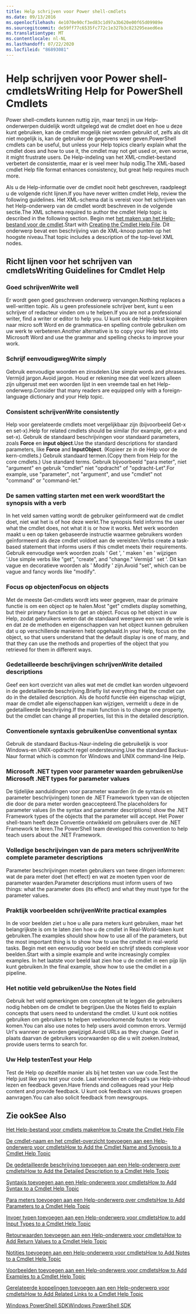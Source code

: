 ```yaml
---
title: Help schrijven voor Power shell-cmdlets
ms.date: 09/13/2016
ms.openlocfilehash: 4e1070e90cf3ed83c1d97a3b620e00f65d09989e
ms.sourcegitcommit: de59ff77c6535fc772c1e327b3c823295eaed6ea
ms.translationtype: MT
ms.contentlocale: nl-NL
ms.lasthandoff: 07/22/2020
ms.locfileid: "86893081"
---
```

# <a name="writing-help-for-powershell-cmdlets"></a><span data-ttu-id="2a978-102">Help schrijven voor Power shell-cmdlets</span><span class="sxs-lookup"><span data-stu-id="2a978-102">Writing Help for PowerShell Cmdlets</span></span>

<span data-ttu-id="2a978-103">Power shell-cmdlets kunnen nuttig zijn, maar tenzij in uw Help-onderwerpen duidelijk wordt uitgelegd wat de cmdlet doet en hoe u deze kunt gebruiken, kan de cmdlet mogelijk niet worden gebruikt of, zelfs als dit niet mogelijk is, kan de gebruiker de gegevens weer geven.</span><span class="sxs-lookup"><span data-stu-id="2a978-103">PowerShell cmdlets can be useful, but unless your Help topics clearly explain what the cmdlet does and how to use it, the cmdlet may not get used or, even worse, it might frustrate users.</span></span> <span data-ttu-id="2a978-104">De Help-indeling van het XML-cmdlet-bestand verbetert de consistentie, maar er is veel meer hulp nodig.</span><span class="sxs-lookup"><span data-stu-id="2a978-104">The XML-based cmdlet Help file format enhances consistency, but great help requires much more.</span></span>

<span data-ttu-id="2a978-105">Als u de Help-informatie over de cmdlet nooit hebt geschreven, raadpleegt u de volgende richt lijnen.</span><span class="sxs-lookup"><span data-stu-id="2a978-105">If you have never written cmdlet Help, review the following guidelines.</span></span> <span data-ttu-id="2a978-106">Het XML-schema dat is vereist voor het schrijven van het Help-onderwerp van de cmdlet wordt beschreven in de volgende sectie.</span><span class="sxs-lookup"><span data-stu-id="2a978-106">The XML schema required to author the cmdlet Help topic is described in the following section.</span></span> <span data-ttu-id="2a978-107">Begin met [het maken van het Help-bestand voor de cmdlet](./how-to-create-the-cmdlet-help-file.md).</span><span class="sxs-lookup"><span data-stu-id="2a978-107">Start with [Creating the Cmdlet Help File](./how-to-create-the-cmdlet-help-file.md).</span></span> <span data-ttu-id="2a978-108">Dit onderwerp bevat een beschrijving van de XML-knoop punten op het hoogste niveau.</span><span class="sxs-lookup"><span data-stu-id="2a978-108">That topic includes a description of the top-level XML nodes.</span></span>

## <a name="writing-guidelines-for-cmdlet-help"></a><span data-ttu-id="2a978-109">Richt lijnen voor het schrijven van cmdlets</span><span class="sxs-lookup"><span data-stu-id="2a978-109">Writing Guidelines for Cmdlet Help</span></span>

### <a name="write-well"></a><span data-ttu-id="2a978-110">Goed schrijven</span><span class="sxs-lookup"><span data-stu-id="2a978-110">Write well</span></span>

<span data-ttu-id="2a978-111">Er wordt geen goed geschreven onderwerp vervangen.</span><span class="sxs-lookup"><span data-stu-id="2a978-111">Nothing replaces a well-written topic.</span></span> <span data-ttu-id="2a978-112">Als u geen professionele schrijver bent, kunt u een schrijver of redacteur vinden om u te helpen.</span><span class="sxs-lookup"><span data-stu-id="2a978-112">If you are not a professional writer, find a writer or editor to help you.</span></span> <span data-ttu-id="2a978-113">U kunt ook de Help-tekst kopiëren naar micro soft Word en de grammatica-en spelling controle gebruiken om uw werk te verbeteren.</span><span class="sxs-lookup"><span data-stu-id="2a978-113">Another alternative is to copy your Help text into Microsoft Word and use the grammar and spelling checks to improve your work.</span></span>

### <a name="write-simply"></a><span data-ttu-id="2a978-114">Schrijf eenvoudigweg</span><span class="sxs-lookup"><span data-stu-id="2a978-114">Write simply</span></span>

<span data-ttu-id="2a978-115">Gebruik eenvoudige woorden en zinsdelen.</span><span class="sxs-lookup"><span data-stu-id="2a978-115">Use simple words and phrases.</span></span> <span data-ttu-id="2a978-116">Vermijd jargon.</span><span class="sxs-lookup"><span data-stu-id="2a978-116">Avoid jargon.</span></span> <span data-ttu-id="2a978-117">Houd er rekening mee dat veel lezers alleen zijn uitgerust met een woorden lijst in een vreemde taal en het Help-onderwerp.</span><span class="sxs-lookup"><span data-stu-id="2a978-117">Consider that many readers are equipped only with a foreign-language dictionary and your Help topic.</span></span>

### <a name="write-consistently"></a><span data-ttu-id="2a978-118">Consistent schrijven</span><span class="sxs-lookup"><span data-stu-id="2a978-118">Write consistently</span></span>

<span data-ttu-id="2a978-119">Help voor gerelateerde cmdlets moet vergelijkbaar zijn (bijvoorbeeld Get-x en set-x).</span><span class="sxs-lookup"><span data-stu-id="2a978-119">Help for related cmdlets should be similar (for example, get-x and set-x).</span></span> <span data-ttu-id="2a978-120">Gebruik de standaard beschrijvingen voor standaard parameters, zoals **Force** en **input object**.</span><span class="sxs-lookup"><span data-stu-id="2a978-120">Use the standard descriptions for standard parameters, like **Force** and **InputObject**.</span></span> <span data-ttu-id="2a978-121">(Kopieer ze in de Help voor de kern-cmdlets.) Gebruik standaard termen.</span><span class="sxs-lookup"><span data-stu-id="2a978-121">(Copy them from Help for the core cmdlets.) Use standard terms.</span></span> <span data-ttu-id="2a978-122">Gebruik bijvoorbeeld "para meter", niet "argument" en gebruik "cmdlet" niet "opdracht" of "opdracht-Let".</span><span class="sxs-lookup"><span data-stu-id="2a978-122">For example, use "parameter", not "argument", and use "cmdlet" not "command" or "command-let."</span></span>

### <a name="start-the-synopsis-with-a-verb"></a><span data-ttu-id="2a978-123">De samen vatting starten met een werk woord</span><span class="sxs-lookup"><span data-stu-id="2a978-123">Start the synopsis with a verb</span></span>

<span data-ttu-id="2a978-124">In het veld samen vatting wordt de gebruiker geïnformeerd wat de cmdlet doet, niet wat het is of hoe deze werkt.</span><span class="sxs-lookup"><span data-stu-id="2a978-124">The synopsis field informs the user what the cmdlet does, not what it is or how it works.</span></span> <span data-ttu-id="2a978-125">Met werk woorden maakt u een op taken gebaseerde instructie waarmee gebruikers worden geïnformeerd als deze cmdlet voldoet aan de vereisten.</span><span class="sxs-lookup"><span data-stu-id="2a978-125">Verbs create a task-based statement that informs users if this cmdlet meets their requirements.</span></span> <span data-ttu-id="2a978-126">Gebruik eenvoudige werk woorden zoals ' Get ', ' maken ' en ' wijzigen '.</span><span class="sxs-lookup"><span data-stu-id="2a978-126">Use simple verbs like "get", "create", and "change."</span></span> <span data-ttu-id="2a978-127">Vermijd ' set '. Dit kan vague en decoratieve woorden als ' Modify ' zijn.</span><span class="sxs-lookup"><span data-stu-id="2a978-127">Avoid "set", which can be vague and fancy words like "modify".</span></span>

### <a name="focus-on-objects"></a><span data-ttu-id="2a978-128">Focus op objecten</span><span class="sxs-lookup"><span data-stu-id="2a978-128">Focus on objects</span></span>

<span data-ttu-id="2a978-129">Met de meeste Get-cmdlets wordt iets weer gegeven, maar de primaire functie is om een object op te halen.</span><span class="sxs-lookup"><span data-stu-id="2a978-129">Most "get" cmdlets display something, but their primary function is to get an object.</span></span> <span data-ttu-id="2a978-130">Focus op het object in uw Help, zodat gebruikers weten dat de standaard weergave een van de vele is en dat ze de methoden en eigenschappen van het object kunnen gebruiken dat u op verschillende manieren hebt opgehaald.</span><span class="sxs-lookup"><span data-stu-id="2a978-130">In your Help, focus on the object, so that users understand that the default display is one of many, and that they can use the methods and properties of the object that you retrieved for them in different ways.</span></span>

### <a name="write-detailed-descriptions"></a><span data-ttu-id="2a978-131">Gedetailleerde beschrijvingen schrijven</span><span class="sxs-lookup"><span data-stu-id="2a978-131">Write detailed descriptions</span></span>

<span data-ttu-id="2a978-132">Geef een kort overzicht van alles wat met de cmdlet kan worden uitgevoerd in de gedetailleerde beschrijving.</span><span class="sxs-lookup"><span data-stu-id="2a978-132">Briefly list everything that the cmdlet can do in the detailed description.</span></span> <span data-ttu-id="2a978-133">Als de hoofd functie één eigenschap wijzigt, maar de cmdlet alle eigenschappen kan wijzigen, vermeldt u deze in de gedetailleerde beschrijving.</span><span class="sxs-lookup"><span data-stu-id="2a978-133">If the main function is to change one property, but the cmdlet can change all properties, list this in the detailed description.</span></span>

### <a name="use-conventional-syntax"></a><span data-ttu-id="2a978-134">Conventionele syntaxis gebruiken</span><span class="sxs-lookup"><span data-stu-id="2a978-134">Use conventional syntax</span></span>

<span data-ttu-id="2a978-135">Gebruik de standaard Backus-Naur-indeling die gebruikelijk is voor Windows-en UNIX-opdracht regel ondersteuning.</span><span class="sxs-lookup"><span data-stu-id="2a978-135">Use the standard Backus-Naur format which is common for Windows and UNIX command-line Help.</span></span>

### <a name="use-microsoft-net-types-for-parameter-values"></a><span data-ttu-id="2a978-136">Microsoft .NET typen voor parameter waarden gebruiken</span><span class="sxs-lookup"><span data-stu-id="2a978-136">Use Microsoft .NET types for parameter values</span></span>

<span data-ttu-id="2a978-137">De tijdelijke aanduidingen voor parameter waarden (in de syntaxis en parameter beschrijvingen) tonen de .NET Framework typen van de objecten die door de para meter worden geaccepteerd.</span><span class="sxs-lookup"><span data-stu-id="2a978-137">The placeholders for parameter values (in the syntax and parameter descriptions) show the .NET Framework types of the objects that the parameter will accept.</span></span> <span data-ttu-id="2a978-138">Het Power shell-team heeft deze Conventie ontwikkeld om gebruikers over de .NET Framework te leren.</span><span class="sxs-lookup"><span data-stu-id="2a978-138">The PowerShell team developed this convention to help teach users about the .NET Framework.</span></span>

### <a name="write-complete-parameter-descriptions"></a><span data-ttu-id="2a978-139">Volledige beschrijvingen van de para meters schrijven</span><span class="sxs-lookup"><span data-stu-id="2a978-139">Write complete parameter descriptions</span></span>

<span data-ttu-id="2a978-140">Parameter beschrijvingen moeten gebruikers van twee dingen informeren: wat de para meter doet (het effect) en wat ze moeten typen voor de parameter waarden.</span><span class="sxs-lookup"><span data-stu-id="2a978-140">Parameter descriptions must inform users of two things: what the parameter does (its effect) and what they must type for the parameter values.</span></span>

### <a name="write-practical-examples"></a><span data-ttu-id="2a978-141">Praktijk voorbeelden schrijven</span><span class="sxs-lookup"><span data-stu-id="2a978-141">Write practical examples</span></span>

<span data-ttu-id="2a978-142">In de voor beelden ziet u hoe u alle para meters kunt gebruiken, maar het belangrijkste is om te laten zien hoe u de cmdlet in Real-World-taken kunt gebruiken.</span><span class="sxs-lookup"><span data-stu-id="2a978-142">The examples should show how to use all of the parameters, but the most important thing is to show how to use the cmdlet in real-world tasks.</span></span> <span data-ttu-id="2a978-143">Begin met een eenvoudig voor beeld en schrijf steeds complexe voor beelden.</span><span class="sxs-lookup"><span data-stu-id="2a978-143">Start with a simple example and write increasingly complex examples.</span></span> <span data-ttu-id="2a978-144">In het laatste voor beeld laat zien hoe u de cmdlet in een pijp lijn kunt gebruiken.</span><span class="sxs-lookup"><span data-stu-id="2a978-144">In the final example, show how to use the cmdlet in a pipeline.</span></span>

### <a name="use-the-notes-field"></a><span data-ttu-id="2a978-145">Het notitie veld gebruiken</span><span class="sxs-lookup"><span data-stu-id="2a978-145">Use the Notes field</span></span>

<span data-ttu-id="2a978-146">Gebruik het veld opmerkingen om concepten uit te leggen die gebruikers nodig hebben om de cmdlet te begrijpen.</span><span class="sxs-lookup"><span data-stu-id="2a978-146">Use the Notes field to explain concepts that users need to understand the cmdlet.</span></span> <span data-ttu-id="2a978-147">U kunt ook notities gebruiken om gebruikers te helpen veelvoorkomende fouten te voor komen.</span><span class="sxs-lookup"><span data-stu-id="2a978-147">You can also use notes to help users avoid common errors.</span></span> <span data-ttu-id="2a978-148">Vermijd Url's wanneer ze worden gewijzigd.</span><span class="sxs-lookup"><span data-stu-id="2a978-148">Avoid URLs as they change.</span></span> <span data-ttu-id="2a978-149">Geef in plaats daarvan de gebruikers voorwaarden op die u wilt zoeken.</span><span class="sxs-lookup"><span data-stu-id="2a978-149">Instead, provide users terms to search for.</span></span>

### <a name="test-your-help"></a><span data-ttu-id="2a978-150">Uw Help testen</span><span class="sxs-lookup"><span data-stu-id="2a978-150">Test your Help</span></span>

<span data-ttu-id="2a978-151">Test de Help op dezelfde manier als bij het testen van uw code.</span><span class="sxs-lookup"><span data-stu-id="2a978-151">Test the Help just like you test your code.</span></span> <span data-ttu-id="2a978-152">Laat vrienden en collega's uw Help-inhoud lezen en feedback geven.</span><span class="sxs-lookup"><span data-stu-id="2a978-152">Have friends and colleagues read your Help content and provide feedback.</span></span> <span data-ttu-id="2a978-153">U kunt ook feedback van nieuws groepen aanvragen.</span><span class="sxs-lookup"><span data-stu-id="2a978-153">You can also solicit feedback from newsgroups.</span></span>

## <a name="see-also"></a><span data-ttu-id="2a978-154">Zie ook</span><span class="sxs-lookup"><span data-stu-id="2a978-154">See Also</span></span>

 [<span data-ttu-id="2a978-155">Het Help-bestand voor cmdlets maken</span><span class="sxs-lookup"><span data-stu-id="2a978-155">How to Create the Cmdlet Help File</span></span>](./how-to-create-the-cmdlet-help-file.md)

 [<span data-ttu-id="2a978-156">De cmdlet-naam en het cmdlet-overzicht toevoegen aan een Help-onderwerp voor cmdlets</span><span class="sxs-lookup"><span data-stu-id="2a978-156">How to Add the Cmdlet Name and Synopsis to a Cmdlet Help Topic</span></span>](./how-to-add-the-cmdlet-name-and-synopsis-to-a-cmdlet-help-topic.md)

 [<span data-ttu-id="2a978-157">De gedetailleerde beschrijving toevoegen aan een Help-onderwerp over cmdlets</span><span class="sxs-lookup"><span data-stu-id="2a978-157">How to Add the Detailed Description to a Cmdlet Help Topic</span></span>](./how-to-add-a-cmdlet-description.md)

 [<span data-ttu-id="2a978-158">Syntaxis toevoegen aan een Help-onderwerp voor cmdlets</span><span class="sxs-lookup"><span data-stu-id="2a978-158">How to Add Syntax to a Cmdlet Help Topic</span></span>](./how-to-add-syntax-to-a-cmdlet-help-topic.md)

 [<span data-ttu-id="2a978-159">Para meters toevoegen aan een Help-onderwerp over cmdlets</span><span class="sxs-lookup"><span data-stu-id="2a978-159">How to Add Parameters to a Cmdlet Help Topic</span></span>](./how-to-add-parameter-information.md)

 [<span data-ttu-id="2a978-160">Invoer typen toevoegen aan een Help-onderwerp voor cmdlets</span><span class="sxs-lookup"><span data-stu-id="2a978-160">How to add Input Types to a Cmdlet Help Topic</span></span>](./how-to-add-input-types-to-a-cmdlet-help-topic.md)

 [<span data-ttu-id="2a978-161">Retourwaarden toevoegen aan een Help-onderwerp voor cmdlets</span><span class="sxs-lookup"><span data-stu-id="2a978-161">How to Add Return Values to a Cmdlet Help Topic</span></span>](./how-to-add-return-values-to-a-cmdlet-help-topic.md)

 [<span data-ttu-id="2a978-162">Notities toevoegen aan een Help-onderwerp voor cmdlets</span><span class="sxs-lookup"><span data-stu-id="2a978-162">How to Add Notes to a Cmdlet Help Topic</span></span>](./how-to-add-notes-to-a-cmdlet-help-topic.md)

 [<span data-ttu-id="2a978-163">Voorbeelden toevoegen aan een Help-onderwerp voor cmdlets</span><span class="sxs-lookup"><span data-stu-id="2a978-163">How to Add Examples to a Cmdlet Help Topic</span></span>](./how-to-add-examples-to-a-cmdlet-help-topic.md)

 [<span data-ttu-id="2a978-164">Gerelateerde koppelingen toevoegen aan een Help-onderwerp voor cmdlets</span><span class="sxs-lookup"><span data-stu-id="2a978-164">How to Add Related Links to a Cmdlet Help Topic</span></span>](./how-to-add-related-links-to-a-cmdlet-help-topic.md)

 [<span data-ttu-id="2a978-165">Windows PowerShell SDK</span><span class="sxs-lookup"><span data-stu-id="2a978-165">Windows PowerShell SDK</span></span>](../windows-powershell-reference.md)
